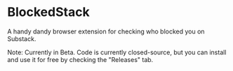 # BlockedStack
A handy dandy browser extension for checking who blocked you on Substack.

Note: Currently in Beta.  Code is currently closed-source, but you can install and use it for free by checking the "Releases" tab.
